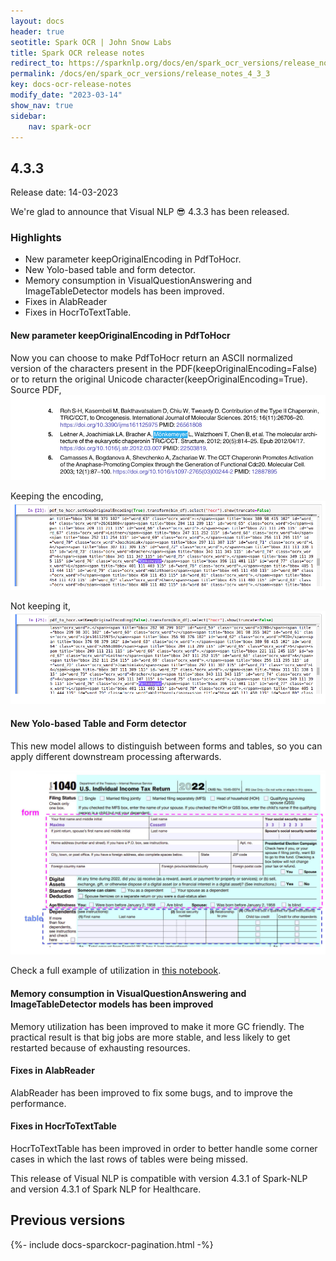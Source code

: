 ```yaml
---
layout: docs
header: true
seotitle: Spark OCR | John Snow Labs
title: Spark OCR release notes
redirect_to: https://sparknlp.org/docs/en/spark_ocr_versions/release_notes_4_3_3
permalink: /docs/en/spark_ocr_versions/release_notes_4_3_3
key: docs-ocr-release-notes
modify_date: "2023-03-14"
show_nav: true
sidebar:
    nav: spark-ocr
---
```


<div class="h3-box" markdown="1">

## 4.3.3

Release date: 14-03-2023

We're glad to announce that Visual NLP 😎 4.3.3 has been released.

### Highlights
* New parameter keepOriginalEncoding in PdfToHocr.
* New Yolo-based table and form detector. 
* Memory consumption in VisualQuestionAnswering and ImageTableDetector models has been improved.
* Fixes in AlabReader
* Fixes in HocrToTextTable.

#### New parameter keepOriginalEncoding in PdfToHocr
Now you can choose to make PdfToHocr return an ASCII normalized version of the characters present in the PDF(keepOriginalEncoding=False) or to return the original Unicode character(keepOriginalEncoding=True).
Source PDF,
![image](/assets/images/ocr/source.png)

Keeping the encoding,
![image](/assets/images/ocr/keeping.png)

Not keeping it,
![image](/assets/images/ocr/notkeeping.png)


#### New Yolo-based Table and Form detector
This new model allows to distinguish between forms and tables, so you can apply different downstream processing afterwards.

![image](/assets/images/ocr/form_tables.jpg)

Check a full example of utilization in [this notebook](https://github.com/JohnSnowLabs/spark-ocr-workshop/blob/master/jupyter/SparkOcrImageTableAndFormDetection.ipynb).


#### Memory consumption in VisualQuestionAnswering and ImageTableDetector models has been improved
Memory utilization has been improved to make it more GC friendly. The practical result is that big jobs are more stable, and less likely to get restarted because of exhausting resources.


#### Fixes in AlabReader
AlabReader has been improved to fix some bugs, and to improve the performance.

#### Fixes in HocrToTextTable
HocrToTextTable has been improved in order to better handle some corner cases in which the last rows of tables were being missed.

This release of Visual NLP is compatible with version 4.3.1 of Spark-NLP and version 4.3.1 of Spark NLP for Healthcare.


</div><div class="prev_ver h3-box" markdown="1">

## Previous versions

</div>

{%- include docs-sparckocr-pagination.html -%}

